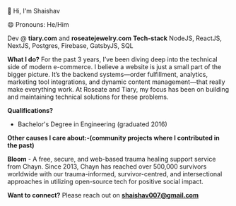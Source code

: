 👋 Hi, I'm Shaishav

😄 Pronouns: He/Him

Dev @ **tiary.com** and **roseatejewelry.com**
**Tech-stack**
NodeJS, ReactJS, NextJS, Postgres, Firebase, GatsbyJS, SQL

**What I do?**
For the past 3 years, I’ve been diving deep into the technical side of modern e-commerce. I believe a website is just a small part of the bigger picture. It’s the backend systems—order fulfillment, analytics, marketing tool integrations, and dynamic content management—that really make everything work. At Roseate and Tiary, my focus has been on building and maintaining technical solutions for these problems.

**Qualifications?**
- Bachelor's Degree in Engineering (graduated 2016)

**Other causes I care about:-(community projects where I contributed in the past)**

**Bloom** - A free, secure, and web-based trauma healing support service from Chayn. Since 2013, Chayn has reached over 500,000 survivors worldwide with our trauma-informed, survivor-centred, and intersectional approaches in utilizing open-source tech for positive social impact.

**Want to connect?**
 Please reach out on **shaishav007@gmail.com**
